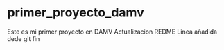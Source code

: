 # primer_proyecto_damv
Este es mi primer proyecto en DAMV
Actualizacion REDME
Linea añadida dede git
fin
